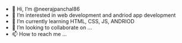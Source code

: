 - 👋 Hi, I’m @neerajpanchal86
- 👀 I’m interested in web development and andriod app development 
- 🌱 I’m currently learning   HTML, CSS, JS, ANDRIOD 
- 💞️ I’m looking to collaborate on ...
- 📫 How to reach me ...

<!---
neerajpanchal86/neerajpanchal86 is a ✨ special ✨ repository because its `README.md` (this file) appears on your GitHub profile.
You can click the Preview link to take a look at your changes.
--->
